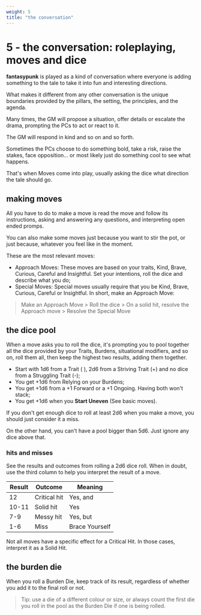 ```yaml
---
weight: 5
title: "the conversation"
---
```


# 5 - the conversation: roleplaying, moves and dice

**fantasypunk** is played as a kind of conversation where everyone is adding something to the tale to take it into fun and interesting directions.

What makes it different from any other conversation is the unique boundaries provided by the pillars, the setting, the principles, and the agenda.

Many times, the GM will propose a situation, offer details or escalate the drama, prompting the PCs to act or react to it.

The GM will respond in kind and so on and so forth.

Sometimes the PCs choose to do something bold, take a risk, raise the stakes, face opposition... or most likely just do something cool to see what happens.

That's when Moves come into play, usually asking the dice what direction the tale should go.

## making moves

All you have to do to make a move is read the move and follow its instructions, asking and answering any questions, and interpreting open ended promps.

You can also make some moves just because you want to stir the pot, or just because, whatever you feel like in the moment.

These are the most relevant moves:

- Approach Moves: These moves are based on your traits, Kind, Brave, Curious, Careful and Insightful. Set your intentions, roll the dice and describe what you do;
- Special Moves: Special moves usually require that you be Kind, Brave, Curious, Careful or Insightful. In short, make an Approach Move:

> Make an Approach Move > Roll the dice > On a solid hit, resolve the Approach move > Resolve the Special Move

## the dice pool

When a move asks you to roll the dice, it's prompting you to pool together all the dice provided by your Traits, Burdens, situational modifiers, and so on, roll them all, then keep the highest two results, adding them together.

- Start with 1d6 from a Trait ( ), 2d6 from a Striving Trait (+) and no dice from a Struggling Trait (-);
- You get +1d6 from Relying on your Burdens;
- You get +1d6 from a +1 Forward or a +1 Ongoing. Having both won't stack;
- You get +1d6 when you **Start Uneven** (See basic moves).

If you don't get enough dice to roll at least 2d6 when you make a move, you should just consider it a miss.

On the other hand, you can't have a pool bigger than 5d6. Just ignore any dice above that.

### hits and misses

See the results and outcomes from rolling a 2d6 dice roll. When in doubt, use the third column to help you interpret the result of a move.

Result | Outcome      | Meaning
-------|--------------|---------------
12     | Critical hit | Yes, and
10-11  | Solid hit    | Yes
7-9    | Messy hit    | Yes, but
1-6    | Miss         | Brace Yourself

Not all moves have a specific effect for a Critical Hit. In those cases, interpret it as a Solid Hit.

## the burden die

When you roll a Burden Die, keep track of its result, regardless of whether you add it to the final roll or not.

> Tip: use a die of a different colour or size, or always count the first die you roll in the pool as the Burden Die if one is being rolled.